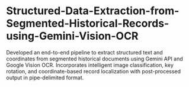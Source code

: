 # Structured-Data-Extraction-from-Segmented-Historical-Records-using-Gemini-Vision-OCR
Developed an end-to-end pipeline to extract structured text and coordinates from segmented historical documents using Gemini API and Google Vision OCR. Incorporates intelligent image classification, key rotation, and coordinate-based record localization with post-processed output in pipe-delimited format.
